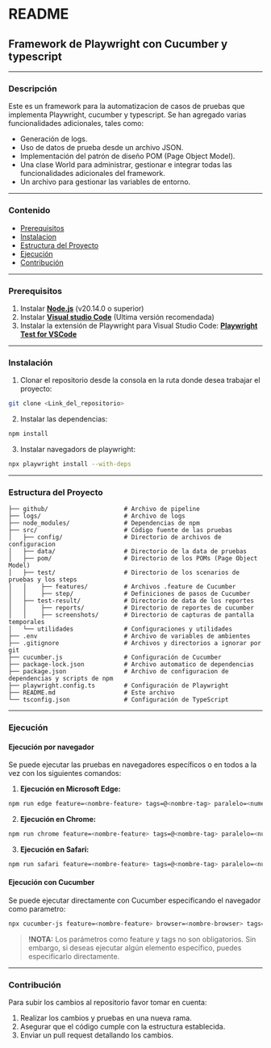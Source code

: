 # README
## Framework de Playwright con Cucumber y typescript

----
### Descripción
Este es un framework para la automatizacion de casos de pruebas que implementa Playwright, cucumber y typescript. Se han agregado varias funcionalidades adicionales, tales como:
- Generación de logs.
- Uso de datos de prueba desde un archivo JSON.
- Implementación del patrón de diseño POM (Page Object Model).
- Una clase World para administrar, gestionar e integrar todas las funcionalidades adicionales del framework.
- Un archivo para gestionar las variables de entorno.

----
### Contenido
- [Prerequisitos](#prerequisitos)
- [Instalacion](#instalacion)
- [Estructura del Proyecto](#estructura-del-proyecto)
- [Ejecución](#ejecución)
- [Contribución](#contribución)

----
### Prerequisitos
1. Instalar **[Node.js](https://nodejs.org/en)** (v20.14.0 o superior)
2. Instalar **[Visual studio Code](https://code.visualstudio.com/download)** (Ultima versión recomendada)
3. Instalar la extensión de Playwright para Visual Studio Code:  **[Playwright Test for VSCode](https://marketplace.visualstudio.com/items?itemName=ms-playwright.playwright)**

----
### Instalación
1. Clonar el repositorio desde la consola en la ruta donde desea trabajar el proyecto:
```bash
git clone <Link_del_repositorio>
```
2. Instalar las dependencias:
```bash
npm install
```
3. Instalar navegadors de playwright:
```bash
npx playwright install --with-deps
```

----
### Estructura del Proyecto

```plaintext
├── github/                     # Archivo de pipeline
├── logs/                       # Archivo de logs
├── node_modules/               # Dependencias de npm
├── src/                        # Código fuente de las pruebas
│   ├── config/                 # Directorio de archivos de configuracion
│   ├── data/                   # Directorio de la data de pruebas
│   ├── pom/                    # Directorio de los POMs (Page Object Model)  
│   ├── test/                   # Directorio de los scenarios de pruebas y los steps
│   │    ├── features/          # Archivos .feature de Cucumber
│   │    ├── step/              # Definiciones de pasos de Cucumber
│   ├── test-result/            # Directorio de data de los reportes
│   │    ├── reports/           # Directorio de reportes de cucumber
│   │    ├── screenshots/       # Directorio de capturas de pantalla temporales
│   └── utilidades              # Configuraciones y utilidades
├── .env                        # Archivo de variables de ambientes
├── .gitignore                  # Archivos y directorios a ignorar por git
├── cucumber.js                 # Configuración de Cucumber
├── package-lock.json           # Archivo automatico de dependencias
├── package.json                # Archivo de configuracion de dependencias y scripts de npm
├── playwright.config.ts        # Configuración de Playwright
├── README.md                   # Este archivo
└── tsconfig.json               # Configuración de TypeScript
```

----
### Ejecución
#### Ejecución por navegador

Se puede ejecutar las pruebas en navegadores específicos o en todos a la vez con los siguientes comandos:
1. **Ejecución en Microsoft Edge:**
```bash
npm run edge feature=<nombre-feature> tags=@<nombre-tag> paralelo=<numero>
```
2. **Ejecución en Chrome:**
```bash
npm run chrome feature=<nombre-feature> tags=@<nombre-tag> paralelo=<numero>
```
3. **Ejecución en Safari:**
```bash
npm run safari feature=<nombre-feature> tags=@<nombre-tag> paralelo=<numero>
```

#### Ejecución con Cucumber

Se puede ejecutar directamente con Cucumber especificando el navegador como parametro:
```bash
npx cucumber-js feature=<nombre-feature> browser=<nombre-browser> tags=@<nombre-tag> paralelo=<numero>
```

> **!NOTA:**
> Los parámetros como feature y tags no son obligatorios. Sin embargo, si deseas ejecutar algún elemento específico, puedes especificarlo directamente.

----
### Contribución
Para subir los cambios al repositorio favor tomar en cuenta:

1. Realizar los cambios y pruebas en una nueva rama.
2. Asegurar que el código cumple con la estructura establecida.
5. Enviar un pull request detallando los cambios.
